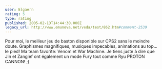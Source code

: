 ```yaml
---
user: Elgaern
rating: 5
type: rating
published: 2005-02-13T14:44:30.000Z
legacy_url: http://www.emunova.net/veda/test/862.htm#comment-2539
---
```

Pour moi, le meilleur jeu de baston disponible sur CPS2 sans le moindre doute. Graphismes magnifiques, musiques impecables, animations au top... le pied! Ma team favorite: Venom et War Machine. Je tiens juste à dire que Jin et Zangief ont également un mode Fury tout comme Ryu
PROTON CANNON! ;)